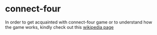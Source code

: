 # connect-four
<p>In order to get acquainted with connect-four game or to understand how the game works, kindly check out this <a href="https://en.wikipedia.org/wiki/Connect_Four" target="_blank" rel="noreferrer">wikipedia page</a></p>